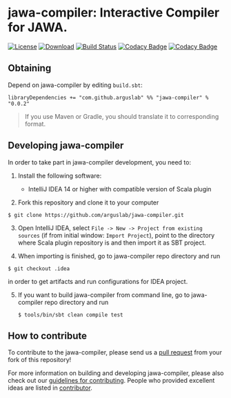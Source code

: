 # jawa-compiler: Interactive Compiler for JAWA.
[![License](https://img.shields.io/badge/License-EPL%201.0-red.svg)](https://opensource.org/licenses/EPL-1.0) 
[![Download](https://api.bintray.com/packages/arguslab/maven/jawa-compiler/images/download.svg)](https://bintray.com/arguslab/maven/jawa-compiler/_latestVersion)
[![Build Status](https://travis-ci.org/arguslab/jawa-compiler.svg?branch=master)](https://travis-ci.org/arguslab/jawa-compiler)
[![Codacy Badge](https://api.codacy.com/project/badge/Grade/7feccdaca19847759f75bd044ddbee28)](https://www.codacy.com/app/fgwei521/jawa-compiler?utm_source=github.com&amp;utm_medium=referral&amp;utm_content=arguslab/jawa-compiler&amp;utm_campaign=Badge_Grade)
[![Codacy Badge](https://api.codacy.com/project/badge/Coverage/7feccdaca19847759f75bd044ddbee28)](https://www.codacy.com/app/fgwei521/jawa-compiler?utm_source=github.com&amp;utm_medium=referral&amp;utm_content=arguslab/jawa-compiler&amp;utm_campaign=Badge_Coverage)

## Obtaining

Depend on jawa-compiler by editing
`build.sbt`:

```
libraryDependencies += "com.github.arguslab" %% "jawa-compiler" % "0.0.2"
```

> If you use Maven or Gradle, you should translate it to corresponding format.

## Developing jawa-compiler

In order to take part in jawa-compiler development, you need to:

1. Install the following software:
    - IntelliJ IDEA 14 or higher with compatible version of Scala plugin

2. Fork this repository and clone it to your computer

  ```
  $ git clone https://github.com/arguslab/jawa-compiler.git
  ```

3. Open IntelliJ IDEA, select `File -> New -> Project from existing sources`
(if from initial window: `Import Project`), point to
the directory where Scala plugin repository is and then import it as SBT project.

4. When importing is finished, go to jawa-compiler repo directory and run

  ```
  $ git checkout .idea
  ```

  in order to get artifacts and run configurations for IDEA project.
  
5. If you want to build jawa-compiler from command line, go to jawa-compiler repo directory and run

   ```
   $ tools/bin/sbt clean compile test
   ```

## How to contribute

To contribute to the jawa-compiler, please send us a [pull request](https://help.github.com/articles/using-pull-requests/#fork--pull) from your fork of this repository!

For more information on building and developing jawa-compiler, please also check out our [guidelines for contributing](CONTRIBUTING.md). People who provided excellent ideas are listed in [contributor](CONTRIBUTOR.md).
